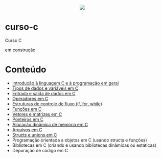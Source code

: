 <p align="center">
<img src="http://img.shields.io/static/v1?label=STATUS&message=EM%20DESENVOLVIMENTO&color=GREEN&style=for-the-badge"/>
</p>

# curso-c
Curso C

em construção

# Conteúdo

* [Introdução à linguagem C e à programação em geral](intro)
* [Tipos de dados e variáveis em C](tipos-dados-var)
* [Entrada e saída de dados em C](entrada-saida)
* [Operadores em C](operadores)
* [Estruturas de controle de fluxo (if, for, while)](controle-fluxo)
* [Funções em C](funcoes)
* [Vetores e matrizes em C](vetores-matrizes)
* [Ponteiros em C](ponteiros)
* [Alocação dinâmica de memória em C](aloca-dinamica)
* [Arquivos em C](arquivos)
* [Structs e unions em C](struct-unions)
* Programação orientada a objetos em C (usando structs e funções)
* Bibliotecas em C (criando e usando bibliotecas dinâmicas ou estáticas)
* Depuração de código em C


